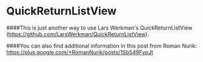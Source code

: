 QuickReturnListView
===================

####This is just another way to use Lars Werkman's QuickReturnListView (https://github.com/LarsWerkman/QuickReturnListView).

####You can also find additional information in this post from Roman Nurik: https://plus.google.com/+RomanNurik/posts/1Sb549FvpJt
